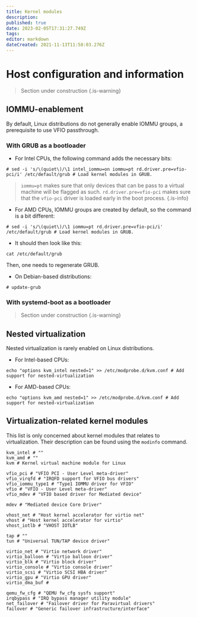```yaml
---
title: Kernel modules
description: 
published: true
date: 2023-02-05T17:31:27.749Z
tags: 
editor: markdown
dateCreated: 2021-11-13T11:58:03.276Z
---
```


# Host configuration and information

> Section under construction
{.is-warning}

## IOMMU-enablement 

By default, Linux distributions do not generally enable IOMMU groups, a prerequisite to use VFIO passthrough. 

### With GRUB as a bootloader

* For Intel CPUs, the following command adds the necessary bits:

```
# sed -i 's/\(quiet\)/\1 intel_iommu=on iommu=pt rd.driver.pre=vfio-pci/i' /etc/default/grub # Load kernel modules in GRUB.
``` 

> `iommu=pt` makes sure that only devices that can be pass to a virtual machine will be flagged as such. `rd.driver.pre=vfio-pci` makes sure that the `vfio-pci` driver is loaded early in the boot process.
{.is-info}

* For AMD CPUs, IOMMU groups are created by default, so the command is a bit different:

```
# sed -i 's/\(quiet\)/\1 iommu=pt rd.driver.pre=vfio-pci/i' /etc/default/grub # Load kernel modules in GRUB.
``` 

* It should then look like this:

```
cat /etc/default/grub

```
Then, one needs to regenerate GRUB.

* On Debian-based distributions:
```
# update-grub
```

### With systemd-boot as a bootloader

> Section under construction
{.is-warning}

## Nested virtualization

Nested virtualization is rarely enabled on Linux distributions.

* For Intel-based CPUs:

``` 
echo "options kvm_intel nested=1" >> /etc/modprobe.d/kvm.conf # Add support for nested-virtualization
```

* For AMD-based CPUs:

``` 
echo "options kvm_amd nested=1" >> /etc/modprobe.d/kvm.conf # Add support for nested-virtualization
```

## Virtualization-related kernel modules 

This list is only concerned about kernel modules that relates to virtualization. Their description can be found using the `modinfo` command.

```
kvm_intel # "" 
kvm_amd # ""
kvm # Kernel virtual machine module for Linux
```

```
vfio_pci # "VFIO PCI - User Level meta-driver"
vfio_virqfd # "IRQFD support for VFIO bus drivers"
vfio_iommu_type1 # "Type1 IOMMU driver for VFIO"
vfio # "VFIO - User Level meta-driver"
vfio_mdev # "VFIO based driver for Mediated device"    
```

```
mdev # "Mediated device Core Driver"
```

```
vhost_net # "Host kernel accelerator for virtio net"
vhost # "Host kernel accelerator for virtio"
vhost_iotlb # "VHOST IOTLB"
```

```
tap # ""
tun # "Universal TUN/TAP device driver"
```

```
virtio_net # "Virtio network driver"
virtio_balloon # "Virtio balloon driver"
virtio_blk # "Virtio block driver"
virtio_console # "Virtio console driver"
virtio_scsi # "Virtio SCSI HBA driver"
virtio_gpu # "Virtio GPU driver"
virtio_dma_buf #
```

```
qemu_fw_cfg # "QEMU fw_cfg sysfs support"
irqbypass # "IRQ bypass manager utility module"
net_failover # "Failover driver for Paravirtual drivers"
failover # "Generic failover infrastructure/interface"
```
